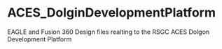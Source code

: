 # ACES_DolginDevelopmentPlatform
 EAGLE and Fusion 360 Design files realting to the RSGC ACES Dolgon Development Platform
